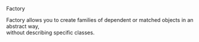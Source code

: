 Factory

Factory allows you to create families of dependent or matched objects in an abstract way,  
without describing specific classes.  
